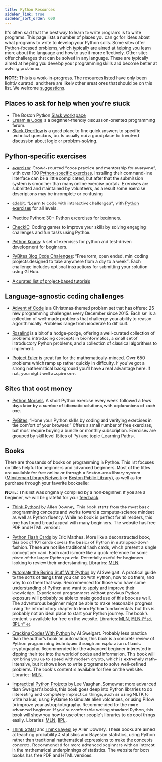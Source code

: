 ```yaml
---
title: Python Resources
sidebar_link: true
sidebar_sort_order: 600
---
```


It's often said that the best way to learn to write programs is to write programs. This page lists a number of places you can go for ideas about what programs to write to develop your Python skills. Some sites offer Python-focused problems, which typically are aimed at helping you learn more about the language and how to use it more effectively. Other sites offer challenges that can be solved in any language. These are typically aimed at helping you develop your programming skills and become better at solving problems.

**NOTE**: This is a work-in-progress. The resources listed have only been lightly curated, and there are likely other great ones that should be on this list. We welcome [suggestions](#edit-page).

## Places to ask for help when you're stuck

- The Boston Python [Slack workspace](https://about.bostonpython.com/slack)
- [Dream In Code](https://www.dreamincode.net/) is a beginner-friendly discussion-oriented programming forum. 
- [Stack Overflow](https://stackoverflow.com/) is a good place to find quick answers to specific technical questions, but is usually not a good place for involved discussion about logic or problem-solving. 

## Python-specific exercises

- [exercism](https://exercism.io/): Crowd-sourced <q>code practice and mentorship for everyone</q>, with over 100 [Python-specific exercises](https://exercism.io/tracks/python). Installing their command-line interface can be a little complicated, but after that the submission system is smoother than many online exercise portals. Exercises are submitted and maintained by volunteers, as a result some exercise descriptions may be incomplete or confusing.

- [edabit](https://edabit.com/): <q>Learn to code with interactive challenges</q>, with [Python exercises](https://edabit.com/challenges/python3) for all levels.

- [Practice Python](https://www.practicepython.org/): 30+ Python excercises for beginners.

- [CheckIO](https://checkio.org/): Coding games to improve your skills by solving engaging challenges and fun tasks using Python.

- [Python Koans](https://github.com/gregmalcolm/python_koans): A set of exercises for python and test-driven development for beginners.

- [PyBites Blog Code Challenges](https://codechalleng.es/challenges/): <q>Free form, open ended, mini coding projects designed to take anywhere from a day to a week</q>. Each challenge includes optional instructions for submitting your solution using GitHub.

- [A curated list of project-based tutorials](https://github.com/tuvtran/project-based-learning#python)

## Language-agnostic coding challenges

- [Advent of Code](https://adventofcode.com/) is a Christmas-themed problem set that has offered 25 new programming challenges every December since 2015. Each set is a collection of well-made problems that challenge your ability to reason algorithmically. Problems range from moderate to difficult.

- [Rosalind](http://rosalind.info/problems/locations/) is a bit of a hodge-podge, offering a well-curated collection of problems introducing concepts in bioinformatics, a small set of introductory Python problems, and a collection of classical algorithms to implement.

- [Project Euler](https://projecteuler.net/) is great fun for the mathematically-minded. Over 650 problems which ramp up rather quickly in difficulty. If you've got a strong mathematical background you'll have a real advantage here. If not, you might well acquire one.

## Sites that cost money

- [Python Morsels](https://www.pythonmorsels.com/): A short Python exercise every week, followed a fews days later by a number of idiomatic solutions, with explanations of each one.

- [PyBites](https://codechalleng.es/): <q>Hone your Python skills by coding and verifying exercises in the comfort of your browser.</q> Offers a small number of free exercises, but most require buying a bundle or monthly subscription. Exercises are grouped by skill level (Bites of Py) and topic (Learning Paths).

## Books

There are thousands of books on programming in Python. This list focuses on titles helpful for beginners and advanced beginners. Most of the titles are available for free online or through a Boston-area library system ([Minuteman Library Network](https://www.minlib.net/) or [Boston Public Library](https://www.bpl.org/)), as well as for purchase through your favorite bookseller.

**NOTE**: This list was originally compiled by a non-beginner. If you are a beginner, we will be grateful for your [feedback](#edit-page).

- [Think Python!](https://greenteapress.com/wp/think-python-2e/) by Allen Downey. This book starts from the most basic programming concepts and works toward a computer-science mindset as well as Python fluency. While no book is perfect for all readers, this one has found broad appeal with many beginners. The website has free PDF and HTML versions.

- [Python Flash Cards](https://nostarch.com/pythonflashcards) by Eric Matthes. More like a deconstructed book, this box of 101 cards covers the basics of Python in a stripped-down fashion. These are not like traditional flash cards, which present a single concept per card. Each card is more like a quick reference for some piece of the larger Python puzzle. Potentially useful for beginners looking to review their understanding. Libraries: [MLN](https://find.minlib.net/iii/encore/record/C__Rb3814347).

- [Automate the Boring Stuff With Python](https://automatetheboringstuff.com/) by Al Sweigart. A practical guide to the sorts of things that you can do with Python, how to do them, and why to do them that way. Recommended for those who have some understanding of Python and want to apply and improve their knowledge. Experienced programmers without previous Python exposure will probably be able to make good use of this book as well. The adventurous beginner might be able to make reasonable progress using the introductory chapter to learn Python fundamentals, but this is probably not an ideal place to start your Python journey. The book's content is available for free on the website. Libraries: [MLN](https://find.minlib.net/iii/encore/record/C__Rb3867472), [MLN <small>1<sup>st</sup> ed</small>](https://find.minlib.net/iii/encore/record/C__Rb3226226), [BPL <small>1<sup>st</sup> ed</small>](https://bpl.bibliocommons.com/item/show/6969316075).

- [Cracking Codes With Python](https://inventwithpython.com/cracking/) by Al Sweigart. Probably less practical than the author's book on automation, this book is a concrete review of Python programming techniques through an exploration of basic cryptography. Recommended for the advanced beginner interested in dipping their toe into the world of codes and information. This book will *not* bring you up to speed with modern crypto, which is extremely math-intensive, but it shows how to write programs to solve well-defined problems. The book's content is available for free on the website. Libraries: [MLN](https://find.minlib.net/iii/encore/record/C__Rb3685466).

- [Impractical Python Projects](https://nostarch.com/impracticalpythonprojects) by Lee Vaughan. Somewhat more advanced than Sweigart's books, this book goes deep into Python libraries to do interesting and completely impractical things, such as using NLTK to write haikus, using PyGame to simulate alien volcanoes, or using Pillow to improve your astrophotography. Recommended for the more advanced beginner. If you're comfortable writing standard Python, this book will show you how to use other people's libraries to do cool things easily. Libraries: [MLN](https://find.minlib.net/iii/encore/record/C__Rb3725372), [BPL](https://bpl.bibliocommons.com/item/show/6971575075).

- [Think Stats!](https://greenteapress.com/wp/think-stats-2e/) and [Think Bayes!](http://greenteapress.com/wp/think-bayes/) by Allen Downey. These books are aimed at teaching probability & statistics and Bayesian statistics, using Python rather than traditional mathematical expressions to make the concepts concrete. Recommended for more advanced beginners with an interest in the mathematical underpinnings of statistics. The website for both books has free PDF and HTML versions.
